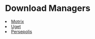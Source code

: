 # **Download Managers**
<li><a href="https://motrix.app/">Motrix</a></li>
<li><a href="https://sourceforge.net/projects/urlget/">Uget</a></li>
<li><a href="https://persepolisdm.github.io/">Persepolis</a></li>
